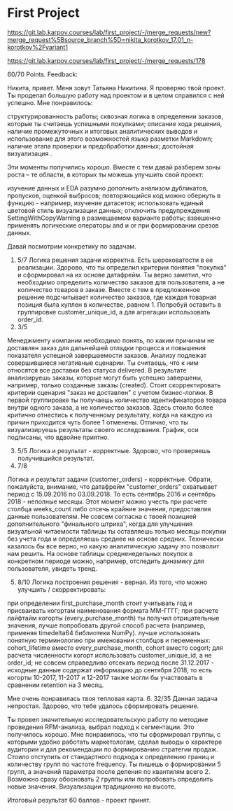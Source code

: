# First Project

https://git.lab.karpov.courses/lab/first_project/-/merge_requests/new?merge_request%5Bsource_branch%5D=nikita_korotkov_17.01_n-korotkov%2Fvariant1

https://git.lab.karpov.courses/lab/first_project/-/merge_requests/178

60/70 Points.
Feedback:

Никита, привет.
Меня зовут Татьяна Никитина. Я проверяю твой проект.
Ты проделал большую работу над проектом и в целом справился с ней успешно.
Мне понравилось:

структурированность работы;
сквозная логика в определении заказов, которые ты считаешь успешными покупками;
описание хода решения, наличие промежуточных и итоговых аналитических выводов и использование для этого возможностей языка разметки Markdown;
наличие этапа проверки и предобработки данных;
достойная визуализация .

Эти моменты получились хорошо.
Вместе с тем давай разберем зоны роста – те области, в которых ты можешь улучшить свой проект:

изучение данных и EDA разумно дополнить анализом дубликатов, пропусков, оценкой выбросов;
повторяющийся код можно обернуть в функцию - например, изучение датасетов;
использовать единый цветовой стиль визуализации данных;
отключить предупреждения SettingWithCopyWarning в размещаемом варианте работы;
взвешенно применять логические операторы and и or   при формировании срезов данных.

Давай посмотрим конкретику по задачам.
1.  5/7
Логика решения задачи корректна. Есть шероховатости в ее реализации.
Здорово, что ты определил критерии понятия "покупка" и сформировал на их основе датафрейм.
Ты верно заметил, что необходимо определить количество заказов для пользователя, а не количество товаров в заказе. Вместе с тем в предложенное решение подсчитывает количество заказов, где каждая товарная позиция была куплен в количестве, равном 1.  Попробуй оставить в группировке customer_unique_id, а для агрегации использовать order_id.
2. 3/5

Менеджменту компании необходимо понять, по каким причинам не доставлен заказ  для дальнейшей отладки процесса и  повышения показателя успешной завершаемости заказов.  Анализу подлежат совершившиеся негативные сценарии. Ты считаешь, что к ним относятся все доставки без статуса delivered.  В результате анализируешь заказы, которые могут быть успешно завершены, например, только созданные заказы (created). Стоит скорректировать критерии сценария "заказ не доставлен" с учетом бизнес-логики.
В первой группировке ты получаешь количество идентификаторов  товара внутри одного заказа, а не количество заказов. Здесь стоило более критично отнестись к полученному результату, когда на каждую из причин приходится чуть более 1 отменены.
Отлично, что ты визуализируешь результаты своего исследования. График, оси подписаны, что вдвойне приятно.

3.  5/5
Логика и результат - корректные. Здорово, что проверяешь получившийся результат.
4. 7/8

Логика и результат задачи (customer_orders) - корректные.
Обрати, пожалуйста, внимание, что датафрейм "customer_orders" охватывает период с 15.09.2016 по 03.09.2018. То есть сентябрь 2016 и сентябрь 2018 - неполные месяцы. Этот момент можно учесть при расчете столбца weeks_count либо отсечь крайние значения, предоставляя данные пользователям.
Не совсем согласна с твоей позицией дополнительного "финального штриха", когда для улучшения визуальной читаемости таблицы ты оставляешь только месяцы покупки без учета года и определяешь среднее на основе средних. Технически казалось бы все верно, но какую аналитическую задачу это позволит нам решить. На основе таблицы средненедельных покупок в конкретном периоде можно, например, отследить динамику для пользователя, увидеть тренд.

5. 8/10
Логика построения решения - верная.
Из того, что можно улучшить / скорректировать:

при определении first_purchase_month стоит учитывать год  и присваивать когортам наименования формата ММ-ГГГГ;
при расчете лайфтайм когорты (every_purchase_month) ты получил отрицательные значения, лучше попробовать другой  способ расчета (например, применяя timedelta64 библиотеки NumPy).
лучше использовать понятную терминологию при именовании столбцов и переменных: cohort_lifetime вместо every_purchase_month, cohort вместо cogort;
для расчета численности когорт использовать customer_unique_id, а не order_id;
не совсем справедливо отсекать период после 31.12.2017 - исходные данные содержат информацию до сентября 2018, то есть когорты 10-2017, 11-2017 и 12-2017 также могли бы участвовать в сравнении retention на 3 месяц.

Мне очень понравилась твоя тепловая карта.
6. 32/35
Данная задача непростая. Здорово, что тебе удалось сформировать решение.

Ты провел значительную исследовательскую работу по методике проведения RFM-анализа, выбрал подход к сегментации. Это получилось хорошо.
Мне понравилось, что ты сформировал группы, с которыми удобно работать маркетологам, сделал выводы о характере аудитории и дал рекомендации по формированию стратегии продаж.
Стоило отступить от стандартного подхода к определению границ и количеству групп по частоте frequency. Ты пишешь о формировании 5 групп, а значений параметра после деления по квантилям всего 2. Возможно сразу обосновать 2 группы или попробовать определить новые значения.
Визуализации традиционно на высоте.

Итоговый результат 60 баллов - проект принят.